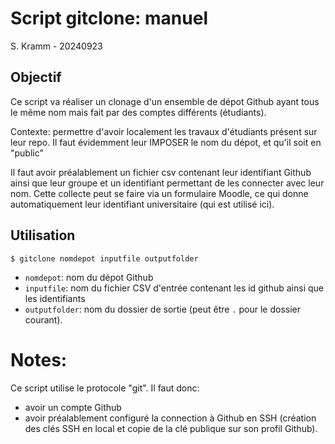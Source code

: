 # Script gitclone: manuel

S. Kramm - 20240923

## Objectif
Ce script va réaliser un clonage d'un ensemble de dépot Github ayant tous le même nom
mais fait par des comptes différents (étudiants).

Contexte: permettre d'avoir localement les travaux d'étudiants présent sur leur repo.
Il faut évidemment leur IMPOSER le nom du dépot, et qu'il soit en "public"

Il faut avoir préalablement un fichier csv contenant leur identifiant Github ainsi
que leur groupe et un identifiant permettant de les connecter avec leur nom.
Cette collecte peut se faire via un formulaire Moodle, ce qui donne automatiquement
leur identifiant universitaire (qui est utilisé ici).

## Utilisation
```
$ gitclone nomdepot inputfile outputfolder
```
- `nomdepot`: nom du dépot Github
- `inputfile`: nom du fichier CSV d'entrée contenant les id github ainsi que les identifiants
- `outputfolder`: nom du dossier de sortie (peut être `.` pour le dossier courant).

# Notes:

Ce script utilise le protocole "git".
Il faut donc:
- avoir un compte Github
- avoir préalablement configuré la connection à Github en SSH
(création des clés SSH en local et copie de la clé publique sur son profil Github).


